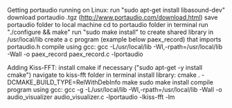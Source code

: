 Getting portaudio running on Linux:
    run "sudo apt-get install libasound-dev"
    download portaudio .tgz (http://www.portaudio.com/download.html)
    save portaudio folder to local machine
    cd to portaudio folder in terminal
    run "./configure && make"
    run "sudo make install" to create shared library in /usr/local/lib
    create a c program (example below paex_record) that imports portaudio.h
    compile using gcc:
        gcc -L/usr/local/lib -Wl,-rpath=/usr/local/lib -Wall -o paex_record paex_record.c -lportaudio

Adding Kiss-FFT:
    install cmake if necessary ("sudo apt-get -y install cmake")
    navigate to kiss-fft folder in terminal
    install library:
        cmake . -DCMAKE_BUILD_TYPE=RelWithDebInfo
        make
        sudo make install
    compile program using gcc:
        gcc -g -L/usr/local/lib -Wl,-rpath=/usr/local/lib -Wall -o audio_visualizer audio_visualizer.c -lportaudio -lkiss-fft -lm

